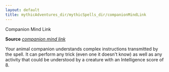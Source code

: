 ```yaml
---
layout: default
title: mythicAdventures_dir/mythicSpells_dir/companionMindLink
---
```

Companion Mind Link

**Source** [_companion mind link_](../../ultimateCombat_dir/spells_dir/companionMindLink#_companion-mind-link)

Your animal companion understands complex instructions transmitted by the spell. It can perform any trick (even one it doesn't know) as well as any activity that could be understood by a creature with an Intelligence score of 8.

